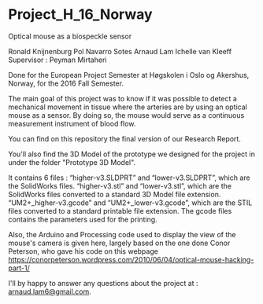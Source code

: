 # Project_H_16_Norway
Optical mouse as a biospeckle sensor

Ronald Knijnenburg
Pol Navarro Sotes
Arnaud Lam
Ichelle van Kleeff
Supervisor :  Peyman Mirtaheri

Done for the European Project Semester at Høgskolen i Oslo og Akershus, Norway, for the 2016 Fall Semester.

The main goal of this project was to know if it was possible to detect a mechanical movement in tissue where the arteries are 
by using an optical mouse as a sensor. By doing so, the mouse would serve as a continuous measurement instrument of blood flow.

You can find on this repository the final version of our Research Report.

You'll also find the 3D Model of the prototype we designed for the project in under the folder "Prototype 3D Model".

It contains 6 files : 
“higher-v3.SLDPRT” and “lower-v3.SLDPRT”, which are the SolidWorks files. 
“higher-v3.stl” and “lower-v3.stl”, which are the SolidWorks files converted to a standard 3D Model file extension. 
“UM2+_higher-v3.gcode” and “UM2+_lower-v3.gcode”, which are the STIL files converted to a standard printable file extension.
The gcode files contains the parameters used for the printing.


Also, the Arduino and Processing code used to display the view of the mouse's camera is given here, largely based on the one done 
Conor Peterson, who gave his code on this webpage https://conorpeterson.wordpress.com/2010/06/04/optical-mouse-hacking-part-1/

I'll by happy to answer any questions about the project at : arnaud.lam6@gmail.com.




